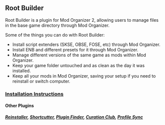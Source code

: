 ## Root Builder
Root Builder is a plugin for Mod Organizer 2, allowing users to manage files in the base game directory through Mod Organizer.

Some of the things you can do with Root Builder:
- Install script extenders (SKSE, OBSE, FOSE, etc) through Mod Organizer.
- Install ENB and different presets for it through Mod Organizer.
- Manage different versions of the same game as mods within Mod Organizer.
- Keep your game folder untouched and as clean as the day it was installed.
- Keep all your mods in Mod Organizer, saving your setup if you need to reinstall or switch computer.

### [Installation Instructions](https://kezyma.github.io/?p=rootbuilder)

#### Other Plugins
##### [Reinstaller](https://www.nexusmods.com/skyrimspecialedition/mods/59292), [Shortcutter](https://www.nexusmods.com/skyrimspecialedition/mods/59827), [Plugin Finder](https://www.nexusmods.com/skyrimspecialedition/mods/59869), [Curation Club](https://www.nexusmods.com/skyrimspecialedition/mods/60552), [Profile Sync](https://www.nexusmods.com/skyrimspecialedition/mods/60690)